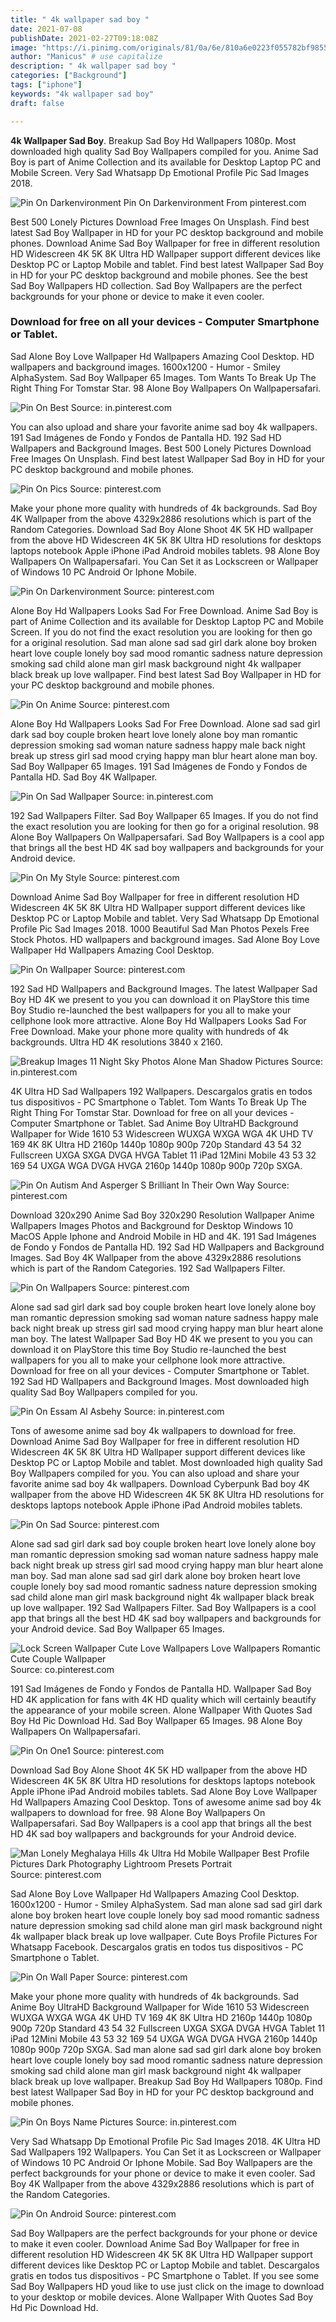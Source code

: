 ```yaml
---
title: " 4k wallpaper sad boy "
date: 2021-07-08
publishDate: 2021-02-27T09:18:08Z
image: "https://i.pinimg.com/originals/81/0a/6e/810a6e0223f055782bf9855ea30ba3be.jpg"
author: "Manicus" # use capitalize
description: " 4k wallpaper sad boy "
categories: ["Background"]
tags: ["iphone"]
keywords: "4k wallpaper sad boy"
draft: false

---
```



**4k Wallpaper Sad Boy**. Breakup Sad Boy Hd Wallpapers 1080p. Most downloaded high quality Sad Boy Wallpapers compiled for you. Anime Sad Boy is part of Anime Collection and its available for Desktop Laptop PC and Mobile Screen. Very Sad Whatsapp Dp Emotional Profile Pic Sad Images 2018.

![Pin On Darkenvironment](https://i.pinimg.com/originals/19/39/9a/19399a5653196dd8f7ead2b82fba56ed.png "Pin On Darkenvironment")
Pin On Darkenvironment From pinterest.com


Best 500 Lonely Pictures Download Free Images On Unsplash. Find best latest Sad Boy Wallpaper in HD for your PC desktop background and mobile phones. Download Anime Sad Boy Wallpaper for free in different resolution HD Widescreen 4K 5K 8K Ultra HD Wallpaper support different devices like Desktop PC or Laptop Mobile and tablet. Find best latest Wallpaper Sad Boy in HD for your PC desktop background and mobile phones. See the best Sad Boy Wallpapers HD collection. Sad Boy Wallpapers are the perfect backgrounds for your phone or device to make it even cooler.

### Download for free on all your devices - Computer Smartphone or Tablet.

Sad Alone Boy Love Wallpaper Hd Wallpapers Amazing Cool Desktop. HD wallpapers and background images. 1600x1200 - Humor - Smiley AlphaSystem. Sad Boy Wallpaper 65 Images. Tom Wants To Break Up The Right Thing For Tomstar Star. 98 Alone Boy Wallpapers On Wallpapersafari.


![Pin On Best](https://i.pinimg.com/originals/05/38/7e/05387e1fb14d70bf3dd485f9b7771323.jpg "Pin On Best")
Source: in.pinterest.com

You can also upload and share your favorite anime sad boy 4k wallpapers. 191 Sad Imágenes de Fondo y Fondos de Pantalla HD. 192 Sad HD Wallpapers and Background Images. Best 500 Lonely Pictures Download Free Images On Unsplash. Find best latest Wallpaper Sad Boy in HD for your PC desktop background and mobile phones.

![Pin On Pics](https://i.pinimg.com/originals/1d/33/06/1d330693cc077a80245dfe14338aff07.jpg "Pin On Pics")
Source: pinterest.com

Make your phone more quality with hundreds of 4k backgrounds. Sad Boy 4K Wallpaper from the above 4329x2886 resolutions which is part of the Random Categories. Download Sad Boy Alone Shoot 4K 5K HD wallpaper from the above HD Widescreen 4K 5K 8K Ultra HD resolutions for desktops laptops notebook Apple iPhone iPad Android mobiles tablets. 98 Alone Boy Wallpapers On Wallpapersafari. You Can Set it as Lockscreen or Wallpaper of Windows 10 PC Android Or Iphone Mobile.

![Pin On Darkenvironment](https://i.pinimg.com/originals/19/39/9a/19399a5653196dd8f7ead2b82fba56ed.png "Pin On Darkenvironment")
Source: pinterest.com

Alone Boy Hd Wallpapers Looks Sad For Free Download. Anime Sad Boy is part of Anime Collection and its available for Desktop Laptop PC and Mobile Screen. If you do not find the exact resolution you are looking for then go for a original resolution. Sad man alone sad sad girl dark alone boy broken heart love couple lonely boy sad mood romantic sadness nature depression smoking sad child alone man girl mask background night 4k wallpaper black break up love wallpaper. Find best latest Sad Boy Wallpaper in HD for your PC desktop background and mobile phones.

![Pin On Anime](https://i.pinimg.com/originals/d4/74/d0/d474d06e45857f3dba8dc246925291fd.jpg "Pin On Anime")
Source: pinterest.com

Alone Boy Hd Wallpapers Looks Sad For Free Download. Alone sad sad girl dark sad boy couple broken heart love lonely alone boy man romantic depression smoking sad woman nature sadness happy male back night break up stress girl sad mood crying happy man blur heart alone man boy. Sad Boy Wallpaper 65 Images. 191 Sad Imágenes de Fondo y Fondos de Pantalla HD. Sad Boy 4K Wallpaper.

![Pin On Sad Wallpaper](https://i.pinimg.com/originals/87/26/ff/8726ff3556a8edb54088c0bf5c48af60.gif "Pin On Sad Wallpaper")
Source: in.pinterest.com

192 Sad Wallpapers Filter. Sad Boy Wallpaper 65 Images. If you do not find the exact resolution you are looking for then go for a original resolution. 98 Alone Boy Wallpapers On Wallpapersafari. Sad Boy Wallpapers is a cool app that brings all the best HD 4K sad boy wallpapers and backgrounds for your Android device.

![Pin On My Style](https://i.pinimg.com/originals/21/d8/2f/21d82f6ae59daa589d4ae33fe67e9753.jpg "Pin On My Style")
Source: pinterest.com

Download Anime Sad Boy Wallpaper for free in different resolution HD Widescreen 4K 5K 8K Ultra HD Wallpaper support different devices like Desktop PC or Laptop Mobile and tablet. Very Sad Whatsapp Dp Emotional Profile Pic Sad Images 2018. 1000 Beautiful Sad Man Photos Pexels Free Stock Photos. HD wallpapers and background images. Sad Alone Boy Love Wallpaper Hd Wallpapers Amazing Cool Desktop.

![Pin On Wallpaper](https://i.pinimg.com/originals/84/07/07/84070725e6f1eac4ba29daa429374270.jpg "Pin On Wallpaper")
Source: pinterest.com

192 Sad HD Wallpapers and Background Images. The latest Wallpaper Sad Boy HD 4K we present to you you can download it on PlayStore this time Boy Studio re-launched the best wallpapers for you all to make your cellphone look more attractive. Alone Boy Hd Wallpapers Looks Sad For Free Download. Make your phone more quality with hundreds of 4k backgrounds. Ultra HD 4K resolutions 3840 x 2160.

![Breakup Images 11 Night Sky Photos Alone Man Shadow Pictures](https://i.pinimg.com/originals/71/02/2d/71022d599bd847e7345cda69aeb6ee79.jpg "Breakup Images 11 Night Sky Photos Alone Man Shadow Pictures")
Source: in.pinterest.com

4K Ultra HD Sad Wallpapers 192 Wallpapers. Descargalos gratis en todos tus dispositivos - PC Smartphone o Tablet. Tom Wants To Break Up The Right Thing For Tomstar Star. Download for free on all your devices - Computer Smartphone or Tablet. Sad Anime Boy UltraHD Background Wallpaper for Wide 1610 53 Widescreen WUXGA WXGA WGA 4K UHD TV 169 4K 8K Ultra HD 2160p 1440p 1080p 900p 720p Standard 43 54 32 Fullscreen UXGA SXGA DVGA HVGA Tablet 11 iPad 12Mini Mobile 43 53 32 169 54 UXGA WGA DVGA HVGA 2160p 1440p 1080p 900p 720p SXGA.

![Pin On Autism And Asperger S Brilliant In Their Own Way](https://i.pinimg.com/originals/fe/6d/bd/fe6dbde638913b6b284f3ed8084233db.jpg "Pin On Autism And Asperger S Brilliant In Their Own Way")
Source: pinterest.com

Download 320x290 Anime Sad Boy 320x290 Resolution Wallpaper Anime Wallpapers Images Photos and Background for Desktop Windows 10 MacOS Apple Iphone and Android Mobile in HD and 4K. 191 Sad Imágenes de Fondo y Fondos de Pantalla HD. 192 Sad HD Wallpapers and Background Images. Sad Boy 4K Wallpaper from the above 4329x2886 resolutions which is part of the Random Categories. 192 Sad Wallpapers Filter.

![Pin On Wallpapers](https://i.pinimg.com/originals/35/d4/a5/35d4a55de1018a724e0c5af2c7f0223d.jpg "Pin On Wallpapers")
Source: pinterest.com

Alone sad sad girl dark sad boy couple broken heart love lonely alone boy man romantic depression smoking sad woman nature sadness happy male back night break up stress girl sad mood crying happy man blur heart alone man boy. The latest Wallpaper Sad Boy HD 4K we present to you you can download it on PlayStore this time Boy Studio re-launched the best wallpapers for you all to make your cellphone look more attractive. Download for free on all your devices - Computer Smartphone or Tablet. 192 Sad HD Wallpapers and Background Images. Most downloaded high quality Sad Boy Wallpapers compiled for you.

![Pin On Essam Al Asbehy](https://i.pinimg.com/originals/79/c8/ad/79c8ade9fa1cb5b57fffc343fd28193a.jpg "Pin On Essam Al Asbehy")
Source: in.pinterest.com

Tons of awesome anime sad boy 4k wallpapers to download for free. Download Anime Sad Boy Wallpaper for free in different resolution HD Widescreen 4K 5K 8K Ultra HD Wallpaper support different devices like Desktop PC or Laptop Mobile and tablet. Most downloaded high quality Sad Boy Wallpapers compiled for you. You can also upload and share your favorite anime sad boy 4k wallpapers. Download Cyberpunk Bad boy 4K wallpaper from the above HD Widescreen 4K 5K 8K Ultra HD resolutions for desktops laptops notebook Apple iPhone iPad Android mobiles tablets.

![Pin On Sad](https://i.pinimg.com/originals/80/18/a4/8018a4b7b02f6b8718af78cf24a8d9c5.jpg "Pin On Sad")
Source: pinterest.com

Alone sad sad girl dark sad boy couple broken heart love lonely alone boy man romantic depression smoking sad woman nature sadness happy male back night break up stress girl sad mood crying happy man blur heart alone man boy. Sad man alone sad sad girl dark alone boy broken heart love couple lonely boy sad mood romantic sadness nature depression smoking sad child alone man girl mask background night 4k wallpaper black break up love wallpaper. 192 Sad Wallpapers Filter. Sad Boy Wallpapers is a cool app that brings all the best HD 4K sad boy wallpapers and backgrounds for your Android device. Sad Boy Wallpaper 65 Images.

![Lock Screen Wallpaper Cute Love Wallpapers Love Wallpapers Romantic Cute Couple Wallpaper](https://i.pinimg.com/originals/bb/d3/45/bbd345b7992433d37e11c6025ef05f39.jpg "Lock Screen Wallpaper Cute Love Wallpapers Love Wallpapers Romantic Cute Couple Wallpaper")
Source: co.pinterest.com

191 Sad Imágenes de Fondo y Fondos de Pantalla HD. Wallpaper Sad Boy HD 4K application for fans with 4K HD quality which will certainly beautify the appearance of your mobile screen. Alone Wallpaper With Quotes Sad Boy Hd Pic Download Hd. Sad Boy Wallpaper 65 Images. 98 Alone Boy Wallpapers On Wallpapersafari.

![Pin On One1](https://i.pinimg.com/originals/60/86/7f/60867fa0d94486439496b5b9042868e1.jpg "Pin On One1")
Source: pinterest.com

Download Sad Boy Alone Shoot 4K 5K HD wallpaper from the above HD Widescreen 4K 5K 8K Ultra HD resolutions for desktops laptops notebook Apple iPhone iPad Android mobiles tablets. Sad Alone Boy Love Wallpaper Hd Wallpapers Amazing Cool Desktop. Tons of awesome anime sad boy 4k wallpapers to download for free. 98 Alone Boy Wallpapers On Wallpapersafari. Sad Boy Wallpapers is a cool app that brings all the best HD 4K sad boy wallpapers and backgrounds for your Android device.

![Man Lonely Meghalaya Hills 4k Ultra Hd Mobile Wallpaper Best Profile Pictures Dark Photography Lightroom Presets Portrait](https://i.pinimg.com/originals/99/00/cb/9900cb8b774311fe2f2b763715b18897.jpg "Man Lonely Meghalaya Hills 4k Ultra Hd Mobile Wallpaper Best Profile Pictures Dark Photography Lightroom Presets Portrait")
Source: pinterest.com

Sad Alone Boy Love Wallpaper Hd Wallpapers Amazing Cool Desktop. 1600x1200 - Humor - Smiley AlphaSystem. Sad man alone sad sad girl dark alone boy broken heart love couple lonely boy sad mood romantic sadness nature depression smoking sad child alone man girl mask background night 4k wallpaper black break up love wallpaper. Cute Boys Profile Pictures For Whatsapp Facebook. Descargalos gratis en todos tus dispositivos - PC Smartphone o Tablet.

![Pin On Wall Paper](https://i.pinimg.com/originals/54/74/23/5474239f7fa3f83fc579ec026859c928.jpg "Pin On Wall Paper")
Source: pinterest.com

Make your phone more quality with hundreds of 4k backgrounds. Sad Anime Boy UltraHD Background Wallpaper for Wide 1610 53 Widescreen WUXGA WXGA WGA 4K UHD TV 169 4K 8K Ultra HD 2160p 1440p 1080p 900p 720p Standard 43 54 32 Fullscreen UXGA SXGA DVGA HVGA Tablet 11 iPad 12Mini Mobile 43 53 32 169 54 UXGA WGA DVGA HVGA 2160p 1440p 1080p 900p 720p SXGA. Sad man alone sad sad girl dark alone boy broken heart love couple lonely boy sad mood romantic sadness nature depression smoking sad child alone man girl mask background night 4k wallpaper black break up love wallpaper. Breakup Sad Boy Hd Wallpapers 1080p. Find best latest Wallpaper Sad Boy in HD for your PC desktop background and mobile phones.

![Pin On Boys Name Pictures](https://i.pinimg.com/originals/04/a2/e1/04a2e11a5c05729f883af28c4d86e8cf.jpg "Pin On Boys Name Pictures")
Source: in.pinterest.com

Very Sad Whatsapp Dp Emotional Profile Pic Sad Images 2018. 4K Ultra HD Sad Wallpapers 192 Wallpapers. You Can Set it as Lockscreen or Wallpaper of Windows 10 PC Android Or Iphone Mobile. Sad Boy Wallpapers are the perfect backgrounds for your phone or device to make it even cooler. Sad Boy 4K Wallpaper from the above 4329x2886 resolutions which is part of the Random Categories.

![Pin On Android](https://i.pinimg.com/originals/81/0a/6e/810a6e0223f055782bf9855ea30ba3be.jpg "Pin On Android")
Source: pinterest.com

Sad Boy Wallpapers are the perfect backgrounds for your phone or device to make it even cooler. Download Anime Sad Boy Wallpaper for free in different resolution HD Widescreen 4K 5K 8K Ultra HD Wallpaper support different devices like Desktop PC or Laptop Mobile and tablet. Descargalos gratis en todos tus dispositivos - PC Smartphone o Tablet. If you see some Sad Boy Wallpapers HD youd like to use just click on the image to download to your desktop or mobile devices. Alone Wallpaper With Quotes Sad Boy Hd Pic Download Hd.

